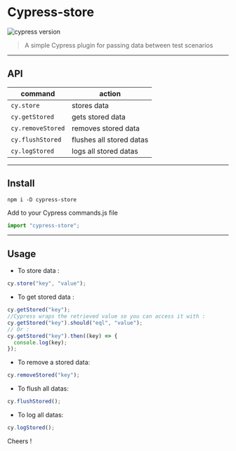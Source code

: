 # Cypress-store

![cypress version](https://img.shields.io/badge/cypress-10.9.0-brightgreen)

> A simple Cypress plugin for passing data between test scenarios
---

## API

| command | action |
| - | - |
| `cy.store`| stores data |
| `cy.getStored`| gets stored data |
| `cy.removeStored`| removes stored data |
| `cy.flushStored`| flushes all stored datas |
| `cy.logStored`| logs all stored datas |

---

## Install

```shell
npm i -D cypress-store
```

Add to your Cypress commands.js file

```javascript
import "cypress-store";
```

---

## Usage

- To store data :

```javascript
cy.store("key", "value");
```

- To get stored data :

```javascript
cy.getStored("key");
//Cypress wraps the retrieved value so you can access it with :
cy.getStored("key").should("eql", "value");
// Or :
cy.getStored("key").then((key) => {
  console.log(key);
});
```

- To remove a stored data:

```javascript
cy.removeStored("key");
```

- To flush all datas:

```javascript
cy.flushStored();
```

- To log all datas:

```javascript
cy.logStored();
```

Cheers !